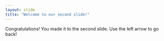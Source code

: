 ```yaml
---
layout: slide
title: "Welcome to our second slide!"
---
```

Congratulations! You made it to the second slide.
Use the left arrow to go back!
